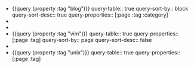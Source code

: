 - {{query (property :tag "blog")}}
  query-table:: true
  query-sort-by:: block
  query-sort-desc:: true
  query-properties:: [:page :tag :category]
-
-
- {{query (property :tag "vim")}}
  query-table:: true
  query-properties:: [:page :tag]
  query-sort-by:: page
  query-sort-desc:: false
-
- {{query (property :tag "unix")}}
  query-table:: true
  query-properties:: [:page :tag]